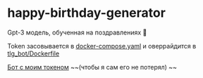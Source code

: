 # happy-birthday-generator
Gpt-3 модель, обученная на поздравлениях 🎁 

Token засовывается в [docker-compose.yaml](../blob/main/docker-compose.yaml) и оверрайдится в [tlg_bot/Dockerfile](../blob/main/tlg_bot/Dockerfile)

[Бот с моим токеном](https://t.me/HappyBirthdayGeneratorBot)  ~~(чтобы я сам его не потерял) ~~
